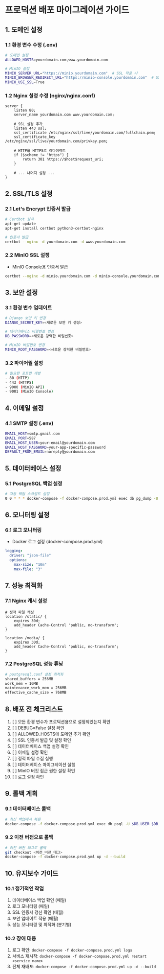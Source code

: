 # 프로덕션 배포 마이그레이션 가이드

## 1. 도메인 설정

### 1.1 환경 변수 수정 (.env)
```bash
# 도메인 설정
ALLOWED_HOSTS=yourdomain.com,www.yourdomain.com

# MinIO 설정
MINIO_SERVER_URL="https://minio.yourdomain.com"  # SSL 적용 시
MINIO_BROWSER_REDIRECT_URL="https://minio-console.yourdomain.com"  # SSL 적용 시
MINIO_USE_SSL=True
```

### 1.2 Nginx 설정 수정 (nginx/nginx.conf)
```nginx
server {
    listen 80;
    server_name yourdomain.com www.yourdomain.com;

    # SSL 설정 추가
    listen 443 ssl;
    ssl_certificate /etc/nginx/ssl/live/yourdomain.com/fullchain.pem;
    ssl_certificate_key /etc/nginx/ssl/live/yourdomain.com/privkey.pem;
    
    # HTTP를 HTTPS로 리다이렉트
    if ($scheme != "https") {
        return 301 https://$host$request_uri;
    }

    # ... 나머지 설정 ...
}
```

## 2. SSL/TLS 설정

### 2.1 Let's Encrypt 인증서 발급
```bash
# Certbot 설치
apt-get update
apt-get install certbot python3-certbot-nginx

# 인증서 발급
certbot --nginx -d yourdomain.com -d www.yourdomain.com
```

### 2.2 MinIO SSL 설정
- MinIO Console용 인증서 발급
```bash
certbot --nginx -d minio.yourdomain.com -d minio-console.yourdomain.com
```

## 3. 보안 설정

### 3.1 환경 변수 업데이트
```bash
# Django 보안 키 변경
DJANGO_SECRET_KEY=<새로운 보안 키 생성>

# 데이터베이스 비밀번호 변경
DB_PASSWORD=<새로운 강력한 비밀번호>

# MinIO 비밀번호 변경
MINIO_ROOT_PASSWORD=<새로운 강력한 비밀번호>
```

### 3.2 파이어월 설정
```bash
# 필요한 포트만 개방
- 80 (HTTP)
- 443 (HTTPS)
- 9000 (MinIO API)
- 9001 (MinIO Console)
```

## 4. 이메일 설정

### 4.1 SMTP 설정 (.env)
```bash
EMAIL_HOST=smtp.gmail.com
EMAIL_PORT=587
EMAIL_HOST_USER=your-email@yourdomain.com
EMAIL_HOST_PASSWORD=your-app-specific-password
DEFAULT_FROM_EMAIL=noreply@yourdomain.com
```

## 5. 데이터베이스 설정

### 5.1 PostgreSQL 백업 설정
```bash
# 자동 백업 스크립트 설정
0 0 * * * docker-compose -f docker-compose.prod.yml exec db pg_dump -U $DB_USER $DB_NAME > backup_$(date +\%Y\%m\%d).sql
```

## 6. 모니터링 설정

### 6.1 로그 모니터링
- Docker 로그 설정 (docker-compose.prod.yml)
```yaml
logging:
  driver: "json-file"
  options:
    max-size: "10m"
    max-file: "3"
```

## 7. 성능 최적화

### 7.1 Nginx 캐시 설정
```nginx
# 정적 파일 캐싱
location /static/ {
    expires 30d;
    add_header Cache-Control "public, no-transform";
}

location /media/ {
    expires 30d;
    add_header Cache-Control "public, no-transform";
}
```

### 7.2 PostgreSQL 성능 튜닝
```bash
# postgresql.conf 설정 최적화
shared_buffers = 256MB
work_mem = 16MB
maintenance_work_mem = 256MB
effective_cache_size = 768MB
```

## 8. 배포 전 체크리스트

1. [ ] 모든 환경 변수가 프로덕션용으로 설정되었는지 확인
2. [ ] DEBUG=False 설정 확인
3. [ ] ALLOWED_HOSTS에 도메인 추가 확인
4. [ ] SSL 인증서 발급 및 설정 확인
5. [ ] 데이터베이스 백업 설정 확인
6. [ ] 이메일 설정 확인
7. [ ] 정적 파일 수집 실행
8. [ ] 데이터베이스 마이그레이션 실행
9. [ ] MinIO 버킷 접근 권한 설정 확인
10. [ ] 로그 설정 확인

## 9. 롤백 계획

### 9.1 데이터베이스 롤백
```bash
# 최신 백업에서 복원
docker-compose -f docker-compose.prod.yml exec db psql -U $DB_USER $DB_NAME < latest_backup.sql
```

### 9.2 이전 버전으로 롤백
```bash
# 이전 버전 태그로 롤백
git checkout <이전_버전_태그>
docker-compose -f docker-compose.prod.yml up -d --build
```

## 10. 유지보수 가이드

### 10.1 정기적인 작업
1. 데이터베이스 백업 확인 (매일)
2. 로그 모니터링 (매일)
3. SSL 인증서 갱신 확인 (매월)
4. 보안 업데이트 적용 (매월)
5. 성능 모니터링 및 최적화 (분기별)

### 10.2 장애 대응
1. 로그 확인: `docker-compose -f docker-compose.prod.yml logs`
2. 서비스 재시작: `docker-compose -f docker-compose.prod.yml restart <service_name>`
3. 전체 재배포: `docker-compose -f docker-compose.prod.yml up -d --build` 